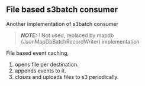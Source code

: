 
## File based s3batch consumer
Another implementation of s3batch consumer

> **_NOTE:_**  ! Not used, replaced by mapdb (JsonMapDbBatchRecordWriter) implementation

File based event caching,
1. opens file per destination.
2. appends events to it.
3. closes and uploads files to s3 periodically.

